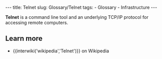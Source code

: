 --- title: Telnet slug: Glossary/Telnet tags: - Glossary - Infrastructure ---

**Telnet** is a command line tool and an underlying TCP/IP protocol for accessing remote computers.

Learn more
----------

-   {{interwiki('wikipedia','Telnet')}} on Wikipedia
